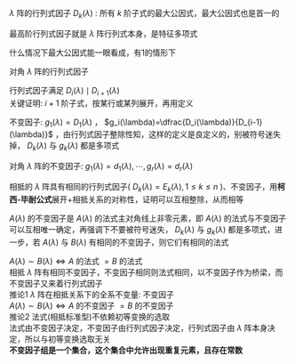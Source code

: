 $\lambda$ 阵的行列式因子 $D_k(\lambda)$ : 所有 $k$ 阶子式的最大公因式，最大公因式也是首一的  
  
最高阶行列式因子就是 $\lambda$ 阵行列式本身，是特征多项式  
  
什么情况下最大公因式能一眼看成，有1的情形下  
  
对角 $\lambda$ 阵的行列式因子  
  
行列式因子满足 $D_i(\lambda)\mid D_{i+1}(\lambda)$  
关键证明:  $i+1$ 阶子式，按某行或某列展开，再用定义  
  
不变因子:  $g_1(\lambda)=D_1(\lambda)$ ， $g_i(\lambda)=\dfrac{D_i(\lambda)}{D_{i-1}(\lambda)}$ ，由行列式因子整除性知，这样的定义是良定义的，别被符号迷失掉， $D_k(\lambda)$ 与 $g_k(\lambda)$ 都是多项式  
  
对角 $\lambda$ 阵的不变因子: $g_1(\lambda)=d_1(\lambda),\cdots,g_r(\lambda)=d_r(\lambda)$  
  
相抵的 $\lambda$ 阵具有相同的行列式因子( $D_k(\lambda)=E_k(\lambda),1\le k\le n$ )、不变因子，用**柯西-毕耐公式**展开+相抵关系的对称性，证明可以互相整除，从而相等  
  
$A(\lambda)$ 的不变因子是 $A(\lambda)$ 的法式主对角线上非零元素，即 $A(\lambda)$ 的法式与不变因子可以互相唯一确定，再强调下不要被符号迷失， $D_k(\lambda)$ 与 $g_k(\lambda)$ 都是多项式，进一步，若 $A(\lambda)$ 与 $B(\lambda)$ 有相同的不变因子，则它们有相同的法式  
  
$A(\lambda)\sim B(\lambda)\iff A$ 的法式 $=B$ 的法式  
相抵 $\lambda$ 阵有相同不变因子，不变因子相同则法式相同，以不变因子作为桥梁，而不变因子又来着行列式因子  
推论1  $\lambda$ 阵在相抵关系下的全系不变量: 不变因子  
$A(\lambda)\sim B(\lambda)\iff A$ 的不变因子 $=B$ 的不变因子  
推论2 法式(相抵标准型)不依赖初等变换的选取  
法式由不变因子决定，不变因子由行列式因子决定，行列式因子由 $\lambda$ 阵本身决定，所以与初等变换选取无关  
**不变因子组是一个集合，这个集合中允许出现重复元素，且存在常数**  
